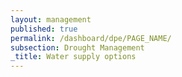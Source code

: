 ```yaml
---
layout: management
published: true
permalink: /dashboard/dpe/PAGE_NAME/
subsection: Drought Management
_title: Water supply options
---
```

